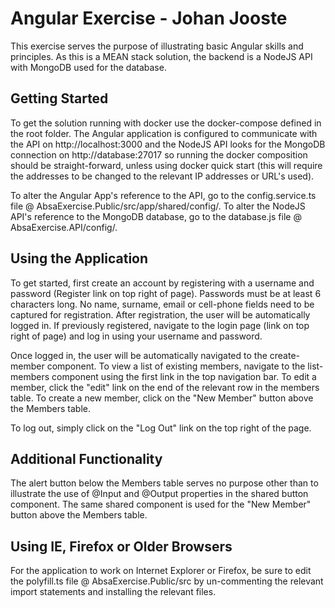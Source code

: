 # Angular Exercise - Johan Jooste
This exercise serves the purpose of illustrating basic Angular skills and principles. 
As this is a MEAN stack solution, the backend is a NodeJS API with MongoDB used for the database.

## Getting Started
To get the solution running with docker use the docker-compose defined in the root folder. The Angular application is configured to communicate with the API on http://localhost:3000 and the NodeJS API looks for the MongoDB connection on http://database:27017
so running the docker composition should be straight-forward, unless using docker quick start (this will require the addresses to be changed to the relevant IP addresses or URL's used).

To alter the Angular App's reference to the API, go to the config.service.ts file @ AbsaExercise.Public/src/app/shared/config/.
To alter the NodeJS API's reference to the MongoDB database, go to the database.js file @ AbsaExercise.API/config/.

## Using the Application
To get started, first create an account by registering with a username and password (Register link on top right of page). Passwords must be at least 6 characters long. No name, surname, email or cell-phone fields need to be captured for registration. After registration, the user will be automatically logged in. If previously registered, navigate to the login page (link on top right of page) and log in using your username and password. 

Once logged in, the user will be automatically navigated to the create-member component. To view a list of existing members, navigate to the list-members component using the first link in the top navigation bar. To edit a member, click the "edit" link on the end of the relevant row in the members table. To create a new member, click on the "New Member" button above the Members table.

To log out, simply click on the "Log Out" link on the top right of the page.

## Additional Functionality
The alert button below the Members table serves no purpose other than to illustrate the use of @Input and @Output properties in the shared button component. The same shared component is used for the "New Member" button above the Members table.

## Using IE, Firefox or Older Browsers
For the application to work on Internet Explorer or Firefox, be sure to edit the polyfill.ts file @ AbsaExercise.Public/src by un-commenting the relevant import statements and installing the relevant files.
